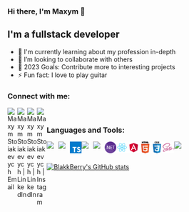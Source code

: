 ### Hi there, I'm Maxym 👋 

## I'm a fullstack developer

- 🌱 I'm currently learning about my profession in-depth
- 👯 I’m looking to collaborate with others
- 🥅 2023 Goals: Contribute more to interesting projects
- ⚡ Fun fact: I love to play guitar

### Connect with me:

[<img align="left" alt="Maxym Stoiakevych Email" width="22px" src="https://cdn.jsdelivr.net/npm/simple-icons@3.13.0/icons/gmail.svg" />][email]
[<img align="left" alt="Maxym Stoiakevych | LinkedIn" width="22px" src="https://cdn.jsdelivr.net/npm/simple-icons@v3/icons/linkedin.svg" />][linkedin]
[<img align="left" alt="Maxym Stoiakevych | LinkedIn" width="22px" src="https://cdn.jsdelivr.net/npm/simple-icons@3.13.0/icons/telegram.svg" />][telegram]
[<img align="left" alt="Maxym Stoiakevych | Instagram" width="22px" src="https://cdn.jsdelivr.net/npm/simple-icons@v3/icons/instagram.svg" />][instagram]

<br />

### Languages and Tools:

<img align="left" width="26px" src="https://raw.githubusercontent.com/jmnote/z-icons/master/svg/csharp.svg" />
<img align="left" width="26px" src="https://raw.githubusercontent.com/jmnote/z-icons/master/svg/javascript.svg" />
<img align="left" width="26px" src="https://raw.githubusercontent.com/github/explore/80688e429a7d4ef2fca1e82350fe8e3517d3494d/topics/typescript/typescript.png" />
<img align="left" width="26px" src="https://raw.githubusercontent.com/jmnote/z-icons/master/svg/python.svg" />
<img align="left" width="26px" src="https://raw.githubusercontent.com/jmnote/z-icons/master/svg/java.svg" />

<img align="left" width="26px" src="https://raw.githubusercontent.com/github/explore/80688e429a7d4ef2fca1e82350fe8e3517d3494d/topics/dotnet/dotnet.png" />
<img align="left" width="26px" src="https://raw.githubusercontent.com/github/explore/80688e429a7d4ef2fca1e82350fe8e3517d3494d/topics/react/react.png" />
<img align="left" width="26px" src="https://raw.githubusercontent.com/github/explore/80688e429a7d4ef2fca1e82350fe8e3517d3494d/topics/angular/angular.png" />
<img align="left" width="26px" src="https://raw.githubusercontent.com/github/explore/80688e429a7d4ef2fca1e82350fe8e3517d3494d/topics/html/html.png" />
<img align="left" width="26px" src="https://raw.githubusercontent.com/github/explore/80688e429a7d4ef2fca1e82350fe8e3517d3494d/topics/css/css.png" />
<img align="left" width="26px" src="https://raw.githubusercontent.com/github/explore/80688e429a7d4ef2fca1e82350fe8e3517d3494d/topics/sass/sass.png" />
<img align="left" width="26px" src="https://raw.githubusercontent.com/jmnote/z-icons/master/svg/git.svg" />

<br />
<br />

[![BlakkBerry's GitHub stats](https://github-readme-stats.vercel.app/api?username=mstoiakevych&hide=contribs)](https://github.com/anuraghazra/github-readme-stats)


[email]: mailto:maxym.stoiakevych@gmail.com
[instagram]: https://www.instagram.com/m.stoiakevych/
[linkedin]: https://www.linkedin.com/in/maxym-stoiakevych-2525821a4/
[telegram]: https://t.me/BlakkBerry

